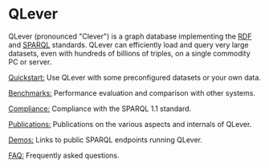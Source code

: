 # QLever

QLever (pronounced "Clever") is a graph database implementing the
[RDF](https://www.w3.org/TR/rdf11-concepts/) and
[SPARQL](https://www.w3.org/TR/sparql11-overview/) standards. QLever can
efficiently load and query very large datasets, even with hundreds of billions
of triples, on a single commodity PC or server.

<a href="quickstart/" class="button">Quickstart:</a> Use QLever with some
preconfigured datasets or your own data.

<a href="benchmarks/" class="button">Benchmarks:</a> Performance evaluation and
comparison with other systems.

<a href="compliance/" class="button">Compliance:</a> Compliance with the SPARQL
1.1 standard.

<a href="publications/" class="button">Publications:</a> Publications on the
various aspects and internals of QLever.

<a href="demos/" class="button">Demos:</a> Links to public SPARQL endpoints
running QLever.

<a href="faq/" class="button">FAQ:</a> Frequently asked questions.
